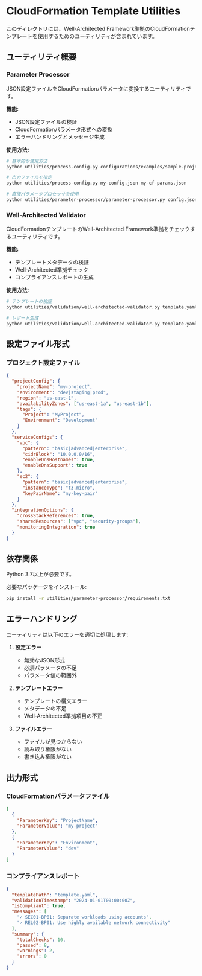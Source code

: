 # CloudFormation Template Utilities

このディレクトリには、Well-Architected Framework準拠のCloudFormationテンプレートを使用するためのユーティリティが含まれています。

## ユーティリティ概要

### Parameter Processor
JSON設定ファイルをCloudFormationパラメータに変換するユーティリティです。

**機能:**
- JSON設定ファイルの検証
- CloudFormationパラメータ形式への変換
- エラーハンドリングとメッセージ生成

**使用方法:**
```bash
# 基本的な使用方法
python utilities/process-config.py configurations/examples/sample-project-config.json

# 出力ファイルを指定
python utilities/process-config.py my-config.json my-cf-params.json

# 直接パラメータプロセッサを使用
python utilities/parameter-processor/parameter-processor.py config.json output.json
```

### Well-Architected Validator
CloudFormationテンプレートのWell-Architected Framework準拠をチェックするユーティリティです。

**機能:**
- テンプレートメタデータの検証
- Well-Architected準拠チェック
- コンプライアンスレポートの生成

**使用方法:**
```bash
# テンプレートの検証
python utilities/validation/well-architected-validator.py template.yaml

# レポート生成
python utilities/validation/well-architected-validator.py template.yaml report.json
```

## 設定ファイル形式

### プロジェクト設定ファイル
```json
{
  "projectConfig": {
    "projectName": "my-project",
    "environment": "dev|staging|prod",
    "region": "us-east-1",
    "availabilityZones": ["us-east-1a", "us-east-1b"],
    "tags": {
      "Project": "MyProject",
      "Environment": "Development"
    }
  },
  "serviceConfigs": {
    "vpc": {
      "pattern": "basic|advanced|enterprise",
      "cidrBlock": "10.0.0.0/16",
      "enableDnsHostnames": true,
      "enableDnsSupport": true
    },
    "ec2": {
      "pattern": "basic|advanced|enterprise",
      "instanceType": "t3.micro",
      "keyPairName": "my-key-pair"
    }
  },
  "integrationOptions": {
    "crossStackReferences": true,
    "sharedResources": ["vpc", "security-groups"],
    "monitoringIntegration": true
  }
}
```

## 依存関係

Python 3.7以上が必要です。

必要なパッケージをインストール:
```bash
pip install -r utilities/parameter-processor/requirements.txt
```

## エラーハンドリング

ユーティリティは以下のエラーを適切に処理します:

1. **設定エラー**
   - 無効なJSON形式
   - 必須パラメータの不足
   - パラメータ値の範囲外

2. **テンプレートエラー**
   - テンプレートの構文エラー
   - メタデータの不足
   - Well-Architected準拠項目の不正

3. **ファイルエラー**
   - ファイルが見つからない
   - 読み取り権限がない
   - 書き込み権限がない

## 出力形式

### CloudFormationパラメータファイル
```json
[
  {
    "ParameterKey": "ProjectName",
    "ParameterValue": "my-project"
  },
  {
    "ParameterKey": "Environment",
    "ParameterValue": "dev"
  }
]
```

### コンプライアンスレポート
```json
{
  "templatePath": "template.yaml",
  "validationTimestamp": "2024-01-01T00:00:00Z",
  "isCompliant": true,
  "messages": [
    "✓ SEC01-BP01: Separate workloads using accounts",
    "✓ REL02-BP01: Use highly available network connectivity"
  ],
  "summary": {
    "totalChecks": 10,
    "passed": 8,
    "warnings": 2,
    "errors": 0
  }
}
```